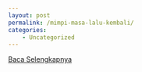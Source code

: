 ```yaml
---
layout: post
permalink: /mimpi-masa-lalu-kembali/
categories:
    - Uncategorized
---
```


[Baca Selengkapnya](/10)
